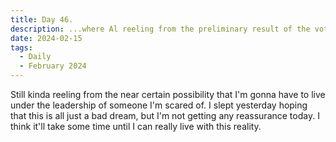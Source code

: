 ```yaml
---
title: Day 46.
description: ...where Al reeling from the preliminary result of the voting.
date: 2024-02-15
tags: 
  - Daily
  - February 2024
---
```


Still kinda reeling from the near certain possibility that I'm gonna have to live under the leadership of someone I'm scared of. I slept yesterday hoping that this is all just a bad dream, but I'm not getting any reassurance today. I think it'll take some time until I can really live with this reality.